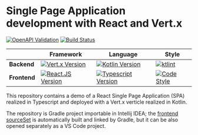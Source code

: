 # Single Page Application development with React and Vert.x

[![OpenAPI Validation](http://validator.swagger.io/validator?url=https://raw.githubusercontent.com/NiccoMlt/single-page-react-vertx-howto/master/src/main/resources/api.yaml)](https://editor.swagger.io/?url=https://raw.githubusercontent.com/NiccoMlt/single-page-react-vertx-howto/master/src/main/resources/api.yaml)
[![Build Status](https://travis-ci.com/NiccoMlt/single-page-react-vertx-howto.svg?branch=master)](https://travis-ci.com/NiccoMlt/single-page-react-vertx-howto)

|              | Framework | Language | Style | 
| ------------ | --------- | -------- | ----- |
| **Backend**  | [![Vert.x Version](https://img.shields.io/badge/vert.x-3.8.3-purple.svg)](https://vertx.io) | [![Kotlin Version](https://img.shields.io/badge/kotlin-1.3.20-blue.svg?logo=kotlin)](https://kotlinlang.org/docs/reference/whatsnew13.html) | [![ktlint](https://img.shields.io/badge/code%20style-%E2%9D%A4-FF4081.svg)](https://ktlint.github.io/) |
| **Frontend** | [![React.JS Version](https://img.shields.io/badge/React.JS-16.10.2-blue.svg?logo=react)](https://reactjs.org/) | [![Typescript Version](https://img.shields.io/badge/typescript-3.6.4-blue.svg?logo=typescript)](https://www.typescriptlang.org/) | [![Code Style](https://badgen.net/badge/code%20style/airbnb/ff5a5f?icon=airbnb)](https://github.com/airbnb/javascript) |

This repository contains a demo of a React Single Page Application (SPA) realized in Typescript and deployed with a Vert.x verticle realized in Kotlin.

The repository is Gradle project importable in Intellij IDEA;
the [frontend sourceSet](./src/main/frontend) is automatically built and linked by Gradle, but it can be also opened separately as a VS Code project.
